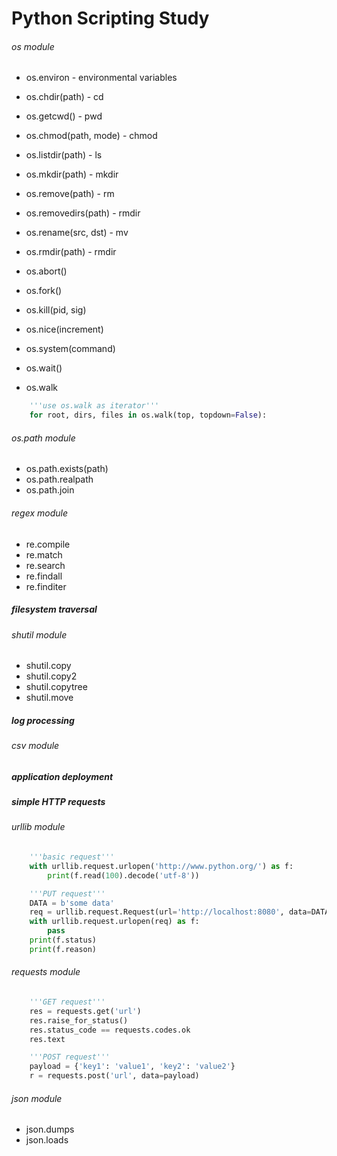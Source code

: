 # Python Scripting Study

###### os module

- os.environ - environmental variables

- os.chdir(path) - cd
- os.getcwd() - pwd
- os.chmod(path, mode) - chmod
- os.listdir(path) - ls
- os.mkdir(path) - mkdir
- os.remove(path) - rm
- os.removedirs(path) - rmdir
- os.rename(src, dst) - mv
- os.rmdir(path) - rmdir

- os.abort()
- os.fork()
- os.kill(pid, sig)
- os.nice(increment)
- os.system(command)
- os.wait()

- os.walk

```python
    '''use os.walk as iterator'''
    for root, dirs, files in os.walk(top, topdown=False):
```

###### os.path module

- os.path.exists(path)
- os.path.realpath
- os.path.join

###### regex module

- re.compile
- re.match
- re.search
- re.findall
- re.finditer

##### filesystem traversal

###### shutil module

- shutil.copy
- shutil.copy2
- shutil.copytree
- shutil.move

##### log processing

###### csv module

##### application deployment

##### simple HTTP requests

###### urllib module

```python
    '''basic request'''
    with urllib.request.urlopen('http://www.python.org/') as f:
        print(f.read(100).decode('utf-8'))
```
```python
    '''PUT request'''
    DATA = b'some data'
    req = urllib.request.Request(url='http://localhost:8080', data=DATA,method='PUT')
    with urllib.request.urlopen(req) as f:
        pass
    print(f.status)
    print(f.reason)
```

###### requests module

```python
    '''GET request'''
    res = requests.get('url')
    res.raise_for_status()
    res.status_code == requests.codes.ok
    res.text
```
```python
    '''POST request'''
    payload = {'key1': 'value1', 'key2': 'value2'}
    r = requests.post('url', data=payload)
```

###### json module

- json.dumps
- json.loads
